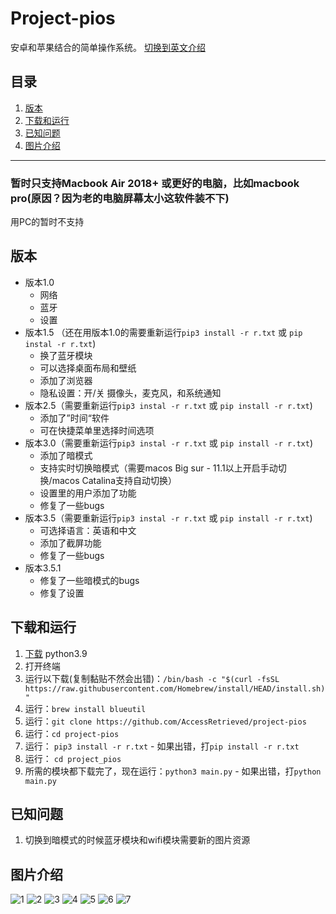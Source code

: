 # Project-pios
安卓和苹果结合的简单操作系统。 [切换到英文介绍](https://github.com/AccessRetrieved/project-pios/blob/main/English_readme.md)

## 目录
1. [版本](#version)
2. [下载和运行](#install)
3. [已知问题](#bugs)
4. [图片介绍](#images)
***

### 暂时只支持Macbook Air 2018+ 或更好的电脑，比如macbook pro(原因？因为老的电脑屏幕太小这软件装不下)
用PC的暂时不支持

<a name="version"></a>
## 版本
- 版本1.0
   - 网络
   - 蓝牙
   - 设置
- 版本1.5 （还在用版本1.0的需要重新运行`pip3 install -r r.txt` 或 `pip instal -r r.txt`)
   - 换了蓝牙模块
   - 可以选择桌面布局和壁纸
   - 添加了浏览器
   - 隐私设置：开/关 摄像头，麦克风，和系统通知
- 版本2.5（需要重新运行`pip3 instal -r r.txt` 或 `pip install -r r.txt`)
   - 添加了”时间“软件
   - 可在快捷菜单里选择时间选项
- 版本3.0（需要重新运行`pip3 instal -r r.txt` 或 `pip install -r r.txt`)
   - 添加了暗模式
   - 支持实时切换暗模式（需要macos Big sur - 11.1以上开启手动切换/macos Catalina支持自动切换）
   - 设置里的用户添加了功能
   - 修复了一些bugs
- 版本3.5（需要重新运行`pip3 instal -r r.txt` 或 `pip install -r r.txt`)
   - 可选择语言：英语和中文
   - 添加了截屏功能
   - 修复了一些bugs
- 版本3.5.1
   - 修复了一些暗模式的bugs
   - 修复了设置


<a name="install"></a>
## 下载和运行
1. [下载](https://www.python.org/ftp/python/3.9.1/python-3.9.1-macosx10.9.pkg) python3.9
2. 打开终端
3. 运行以下载(复制黏贴不然会出错)：`/bin/bash -c "$(curl -fsSL https://raw.githubusercontent.com/Homebrew/install/HEAD/install.sh)"`
4. 运行：`brew install blueutil`
3. 运行：`git clone https://github.com/AccessRetrieved/project-pios`
4. 运行：`cd project-pios`
5. 运行： `pip3 install -r r.txt` - 如果出错，打`pip install -r r.txt`
6. 运行： `cd project_pios`
7. 所需的模块都下载完了，现在运行：`python3 main.py` - 如果出错，打`python main.py`

<a name="bugs"></a>
## 已知问题
1. 切换到暗模式的时候蓝牙模块和wifi模块需要新的图片资源

<a name="images"></a>
## 图片介绍
![1](https://i.ibb.co/NLD0sFx/Screen-Shot-2021-01-23-at-1-10-48-PM.png)
![2](https://i.ibb.co/KsKzKpm/Screen-Shot-2021-01-23-at-1-10-52-PM.png)
![3](https://i.ibb.co/gPq0pNW/Screen-Shot-2021-01-23-at-1-10-59-PM.png)
![4](https://i.ibb.co/0XqMJW5/Screen-Shot-2021-01-23-at-1-11-18-PM.png)
![5](https://i.ibb.co/Lp6j161/Screen-Shot-2021-01-23-at-1-11-25-PM.png)
![6](https://i.ibb.co/2N2g648/Screen-Shot-2021-01-23-at-1-11-32-PM.png)
![7](https://i.ibb.co/FqknCvn/Screen-Shot-2021-01-23-at-1-11-36-PM.png)